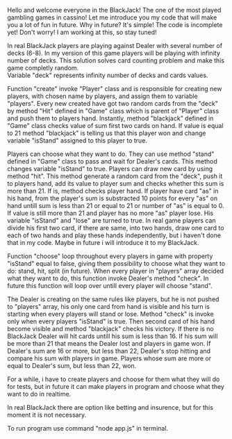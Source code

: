 Hello and welcome everyone in the BlackJack! The one of the most played gambling games in cassino! Let me introduce you my code that will make you a lot of fun in future. Why in future? It's simple! The code is incomplete yet! Don't worry! I am working at this, so stay tuned!

In real BlackJack players are playing against Dealer with several number of decks (6-8). In my version of this game players will be playing with infinity number of decks. This solution solves card counting problem and make this game completly random.  
Variable "deck" represents infinity number of decks and cards values.

Function "create" invoke "Player" class and is responsible for creating new players, with chosen name by players, and assign them to variable "players". Every new created have got two random cards from the "deck" by method "Hit" defined in "Game" class which is parent of "Player" class and push them to players hand. Instantly, method "blackjack" defined in "Game" class checks value of sum first two cards on hand. If value is equal to 21 method "blackjack" is telling us that this player won and change variable "isStand" assigned to this player to true.

Players can choose what they want to do. They can use method "stand" defined in "Game" class to pass and wait for Dealer's cards. This method changes variable "isStand" to true. Players can draw new card by using method "hit". This method generate a random card from the "deck", push it to players hand, add its value to player sum and checks whether this sum is more than 21. If is, method checks player hand. If player have card "as" in his hand, from the player's sum is substracted 10 points for every "as" on hand untill sum is less than 21 or equal to 21 or number of "as" is equal to 0. If value is still more than 21 and player has no more "as" player lose. His variable "isStand" and "lose" are turned to true.
In real game players can divide his first two card, if there are same, into two hands, draw one card to each of two hands and play these hands independently, but i haven't done that in my code. Maybe in future i will introduce it to my BlackJack. 

Function "choose" loop throughout every players in game with property "isStand" equal to false, giving them possibility to choose what they want to do: stand, hit, split (in future). When every player in "players" array decided what they want to do, this function invoke Dealer's method "check". In future this function will loop over untill every player will choose "stand".

The Dealer is creating on the same rules like players, but he is not pushed to "players" array, his only one card from hand is visible and his turn is starting when every players will stand or lose. Method "check" is invoke only when every players "isStand" is true. Then second card of his hand become visible and method "blackjack" checks his victory. If there is no BlackJack Dealer will hit cards untill his sum is less than 16. If his sum will be more than 21 that means the Dealer lost and players in game won. If Dealer's sum are 16 or more, but less than 22, Dealer's stop hitting and compare his sum with players in game. Players whose sum are more or equal to Dealer's sum, but less than 22, won.

For a while, i have to create players and choose for them what they will do for tests, but in future it can make players in program and choose what they want to do in realtime. 

In real BlackJack there are option like betting and insurence, but for this moment it is not necessary.

To run program use command "node app.js" in terminal. 
